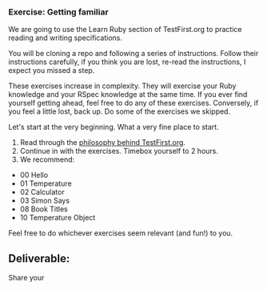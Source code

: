 ### Exercise: Getting familiar

We are going to use the Learn Ruby section of TestFirst.org to practice reading and writing specifications.

You will be cloning a repo and following a series of instructions.  Follow their instructions carefully, if you think you are lost, re-read the instructions, I expect you missed a step.

These exercises increase in complexity.  They will exercise your Ruby knowledge and your RSpec knowledge at the same time.  If you ever find yourself getting ahead, feel free to do any of these exercises.  Conversely, if you feel a little lost, back up.  Do some of the exercises we skipped.

Let's start at the very beginning.  What a very fine place to start.

1. Read through the [philosophy behind TestFirst.org](http://testfirst.org/about).
2. Continue in with the exercises.  Timebox yourself to 2 hours.
3. We recommend:
- 00 Hello
- 01 Temperature
- 02 Calculator
- 03 Simon Says
- 08 Book Titles
- 10 Temperature Object

Feel free to do whichever exercises seem relevant (and fun!) to you.

## Deliverable:

Share your
